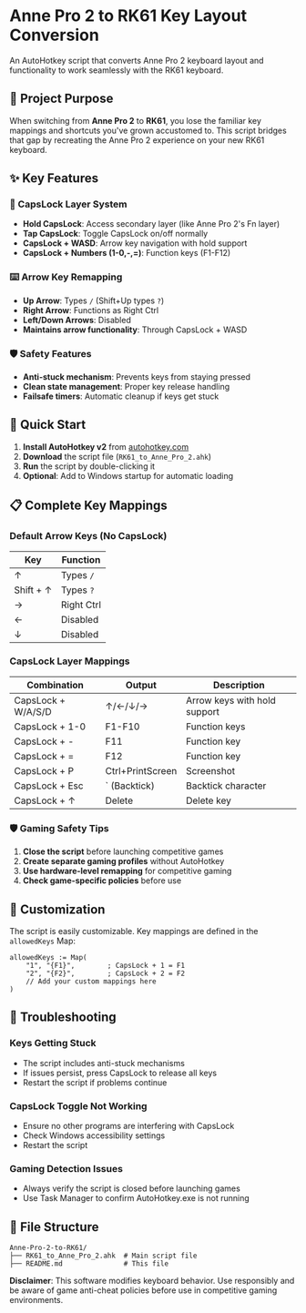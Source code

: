 # Anne Pro 2 to RK61 Key Layout Conversion

An AutoHotkey script that converts Anne Pro 2 keyboard layout and functionality to work seamlessly with the RK61 keyboard.

## 🎯 Project Purpose

When switching from **Anne Pro 2** to **RK61**, you lose the familiar key mappings and shortcuts you've grown accustomed to. This script bridges that gap by recreating the Anne Pro 2 experience on your new RK61 keyboard.

## ✨ Key Features

### 🔄 CapsLock Layer System
- **Hold CapsLock**: Access secondary layer (like Anne Pro 2's Fn layer)
- **Tap CapsLock**: Toggle CapsLock on/off normally
- **CapsLock + WASD**: Arrow key navigation with hold support
- **CapsLock + Numbers (1-0,-,=)**: Function keys (F1-F12)

### ⌨️ Arrow Key Remapping
- **Up Arrow**: Types `/` (Shift+Up types `?`)
- **Right Arrow**: Functions as Right Ctrl
- **Left/Down Arrows**: Disabled
- **Maintains arrow functionality**: Through CapsLock + WASD

### 🛡️ Safety Features
- **Anti-stuck mechanism**: Prevents keys from staying pressed
- **Clean state management**: Proper key release handling
- **Failsafe timers**: Automatic cleanup if keys get stuck

## 🚀 Quick Start

1. **Install AutoHotkey v2** from [autohotkey.com](https://www.autohotkey.com/)
2. **Download** the script file (`RK61_to_Anne_Pro_2.ahk`)
3. **Run** the script by double-clicking it
4. **Optional**: Add to Windows startup for automatic loading

## 📋 Complete Key Mappings

### Default Arrow Keys (No CapsLock)
| Key | Function |
|-----|----------|
| ↑ | Types `/` |
| Shift + ↑ | Types `?` |
| → | Right Ctrl |
| ← | Disabled |
| ↓ | Disabled |

### CapsLock Layer Mappings
| Combination | Output | Description |
|-------------|--------|-------------|
| CapsLock + W/A/S/D | ↑/←/↓/→ | Arrow keys with hold support |
| CapsLock + 1-0 | F1-F10 | Function keys |
| CapsLock + - | F11 | Function key |
| CapsLock + = | F12 | Function key |
| CapsLock + P | Ctrl+PrintScreen | Screenshot |
| CapsLock + Esc | ` (Backtick) | Backtick character |
| CapsLock + ↑ | Delete | Delete key |

### 🛡️ Gaming Safety Tips
1. **Close the script** before launching competitive games
2. **Create separate gaming profiles** without AutoHotkey
3. **Use hardware-level remapping** for competitive gaming
4. **Check game-specific policies** before use

## 🔧 Customization
The script is easily customizable. Key mappings are defined in the `allowedKeys` Map:

```autohotkey
allowedKeys := Map(
    "1", "{F1}",        ; CapsLock + 1 = F1
    "2", "{F2}",        ; CapsLock + 2 = F2
    // Add your custom mappings here
)
```

## 🐛 Troubleshooting

### Keys Getting Stuck
- The script includes anti-stuck mechanisms
- If issues persist, press CapsLock to release all keys
- Restart the script if problems continue

### CapsLock Toggle Not Working
- Ensure no other programs are interfering with CapsLock
- Check Windows accessibility settings
- Restart the script

### Gaming Detection Issues
- Always verify the script is closed before launching games
- Use Task Manager to confirm AutoHotkey.exe is not running

## 📁 File Structure

```
Anne-Pro-2-to-RK61/
├── RK61_to_Anne_Pro_2.ahk  # Main script file
├── README.md               # This file
```

**Disclaimer**: This software modifies keyboard behavior. Use responsibly and be aware of game anti-cheat policies before use in competitive gaming environments.
